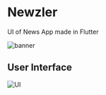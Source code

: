 # Newzler
 UI of News App made in Flutter

![banner](https://github.com/shahmir-ahmed/Newzler/blob/main/newzler/assets/images/banner.png)

## User Interface
![UI](https://github.com/shahmir-ahmed/Newzler/blob/main/newzler/assets/images/ss.png)
